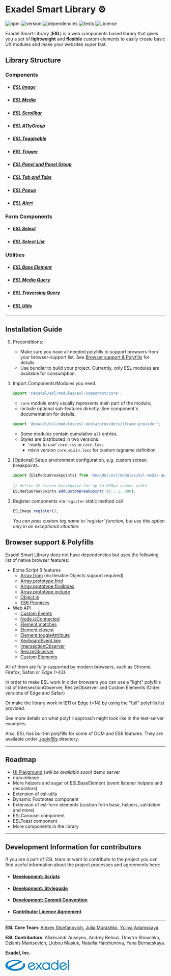 # Exadel Smart Library &#9881;

![npm](https://img.shields.io/npm/v/exadel/esl)
![version](https://img.shields.io/github/package-json/v/exadel-inc/esl)
![dependencies](https://img.shields.io/badge/dependencies-free-green)
![tests](https://github.com/exadel-inc/esl/workflows/tests/badge.svg?branch=main)
![License](https://img.shields.io/badge/license-MIT-green.svg)

Exadel Smart Library (**ESL**) is a web components based library that gives you a set of **lightweight** and **flexible** custom elements to easily create basic UX modules and make your websites super fast.

## Library Structure
### Components
- ##### [ESL Image](src/modules/esl-image/README.md)
- ##### [ESL Media](src/modules/esl-media/README.md)
- ##### [ESL Scrollbar](src/modules/esl-scrollbar/README.md)

- ##### [ESL A11yGroup](src/modules/esl-a11y-group/README.md)

- ##### [ESL Toggleable](src/modules/esl-toggleable/README.md)
- ##### [ESL Trigger](src/modules/esl-trigger/README.md)
- ##### [ESL Panel and Panel Group](src/modules/esl-panel/README.md)
- ##### [ESL Tab and Tabs](src/modules/esl-tab/README.md)
- ##### [ESL Popup](src/modules/esl-popup/README.md)
- ##### [ESL Alert](src/modules/esl-alert/README.md)

### Form Components
- ##### [ESL Select](src/modules/esl-forms/esl-select/README.md)
- ##### [ESL Select List](src/modules/esl-forms/esl-select-list/README.md)

### Utilities
- ##### [ESL Base Element](src/modules/esl-base-element/README.md)
- ##### [ESL Media Query](src/modules/esl-media-query/README.md)
- ##### [ESL Traversing Query](src/modules/esl-traversing-query/README.md)
- ##### [ESL Utils](src/modules/esl-utils/README.md)

---
## Installation Guide

0. Preconditions:
   - Make sure you have all needed polyfills to support browsers from your browser-support list. 
   See [Browser support & Polyfills](#browser-support--polyfills) for details.
   - Use bundler to build your project. Currently, only ESL modules are available for consumption.
  
1. Import Components/Modules you need.

    ```javascript
    import '@exadel/esl/modules/esl-component/core';
    ```
   - `core` module entry usually represents main part of the module;
   - include optional sub-features directly. See component's documentation for details.
    ```javascript
    import '@exadel/esl/modules/esl-media/providers/iframe-provider';
    ```
    - Some modules contain cumulative `all` entries.
    - Styles are distributed in two versions: 
      - 'ready to use' `core.css` or `core.less`
      - mixin version `core.mixin.less` for custom tagname definition

2. [Optional] Setup environment configuration, e.g. custom screen breakpoints.

    ```javascript
    import {ESLMediaBreakpoints} from '@exadel/esl/modules/esl-media-query/core';

    // define XS screen breakpoint for up to 800px screen width
    ESLMediaBreakpoints.addCustomBreakpoint('XS', 1, 800); 
    ```

3.  Register components via `register` static method call
    ```javascript
    ESLImage.register();
    ```
    *You can pass custom tag name to 'register' function, but use this option only in an exceptional situation.*

## Browser support & Polyfills

Exadel Smart Library does not have dependencies but uses the following list of native browser features:

- Ecma Script 6 features
  - [Array.from](https://developer.mozilla.org/en-US/docs/Web/JavaScript/Reference/Global_Objects/Array/from) (no Iterable Objects support required)
  - [Array.prototype.find](https://developer.mozilla.org/en-US/docs/Web/JavaScript/Reference/Global_Objects/Array/find) 
  - [Array.prototype.findIndex](https://developer.mozilla.org/en-US/docs/Web/JavaScript/Reference/Global_Objects/Array/findIndex) 
  - [Array.prototype.include](https://developer.mozilla.org/en-US/docs/Web/JavaScript/Reference/Global_Objects/Array/includes)
  - [Object.is](https://developer.mozilla.org/en-US/docs/Web/JavaScript/Reference/Global_Objects/Object/is)
  - [ES6 Promises](https://developer.mozilla.org/en-US/docs/Web/JavaScript/Reference/Global_Objects/Promise)
- Web API
  - [Custom Events](https://developer.mozilla.org/en-US/docs/Web/API/CustomEvent)
  - [Node.isConnected](https://developer.mozilla.org/en-US/docs/Web/API/Node/isConnected)
  - [Element.matches](https://developer.mozilla.org/en-US/docs/Web/API/Element/matches)
  - [Element.closest](https://developer.mozilla.org/en-US/docs/Web/API/Element/closest)
  - [Element.toggleAttribute](https://developer.mozilla.org/en-US/docs/Web/API/Element/toggleAttribute)
  - [KeyboardEvent.key](https://developer.mozilla.org/en-US/docs/Web/API/KeyboardEvent/key)  
  - [IntersectionObserver](https://developer.mozilla.org/en-US/docs/Web/API/IntersectionObserver)
  - [ResizeObserver](https://developer.mozilla.org/en-US/docs/Web/API/ResizeObserver)
  - [Custom Elements](https://developer.mozilla.org/en-US/docs/Web/Web_Components/Using_custom_elements)


All of them are fully supported by modern browsers, such as Chrome, Firefox, Safari or Edge (>43).

In order to make ESL work in older browsers you can use a "light" polyfills list of IntersectionObserver, ResizeObserver and Custom Elements
(Older versions of Edge and Safari)

Or make the library work in IE11 or Edge (<14) by using the "full" polyfills list provided.

See more details on what polyfill approach might look like in the test-server examples.

Also, ESL has built-in polyfills for some of DOM and ES6 features. They are available under [./polyfills](./src/polyfills) directory.

---

## Roadmap

- [UI Playground](https://github.com/exadel-inc/ui-playground) (_will be available soon_) demo server
- npm release
- More helpers and sugar of ESLBaseElement (event listener helpers and decorators)  
- Extension of esl-utils
- Dynamic Footnotes component
- Extension of esl-form elements (custom form base, helpers, validation and more)
- ESLCarousel component
- ESLToast component
- More components in the library

---

## Development Information for contributors

If you are a part of ESL team or want to contribute to the project
you can find useful information about the project processes and agreements here:

- #### [Development: Scripts](./docs/contribute/scripts.md)

- #### [Development: Styleguide](./docs/contribute/styleguide.md)

- #### [Development: Commit Convention](./docs/contribute/commit.md)
  
- #### [Contributor Licence Agreement](CLA.md)

---

**ESL Core Team**: [Alexey Stsefanovich](https://github.com/ala-n), [Julia Murashko](https://github.com/julia-murashko), [Yuliya Adamskaya](https://github.com/yadamskaya).

**ESL Contributors**: Aliaksandr Auseyeu, Andrey Belous, Dmytro Shovchko, Dzianis Mantsevich, Liubou Masiuk, Natallia Harshunova, Yana Bernatskaya.

**Exadel, Inc.**

[![](./docs/images/exadel-logo.png)](https://exadel.com)
